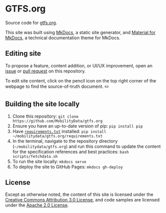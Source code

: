 # GTFS.org

Source code for [gtfs.org](https://gtfs.org/). 

This site was built using [MkDocs](https://www.mkdocs.org/), a static site generator, and [Material for MkDocs](https://squidfunk.github.io/mkdocs-material/), a technical documentation theme for MkDocs.

## Editing site

To propose a feature, content addition, or UI/UX improvement, open an [issue](https://github.com/MobilityData/gtfs.org/issues/new) or [pull request](https://github.com/MobilityData/gtfs.org/pulls) on this repository. 

To edit site content, click on the pencil icon on the top right corner of the webpage to find the source-of-truth document. ✏️

## Building the site locally

1. Clone this repository: `git clone https://github.com/MobilityData/gtfs.org`
1. Ensure you have an up-to-date version of pip: `pip install pip`
1. Have [`requirements.txt`](requirements.txt) installed: `pip install ~/mobilitydata/gtfs.org/requirements.txt`
1. In the terminal, navigate to the repository directory (`~/mobilitydata/gtfs.org`) and run this command to update the content for the specification references and best practices: `bash scripts/fetchdata.sh`
1. To run the site locally: `mkdocs serve`
1. To deploy the site to GitHub Pages: `mkdocs gh-deploy`

## License

Except as otherwise noted, the content of this site is licensed under the [Creative Commons Attribution 3.0 License](https://creativecommons.org/licenses/by/3.0/), and code samples are licensed under the [Apache 2.0 License](https://www.apache.org/licenses/LICENSE-2.0).



